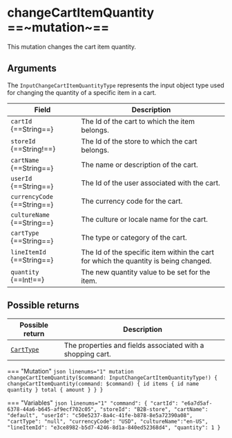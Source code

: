 # changeCartItemQuantity ==~mutation~==

This mutation changes the cart item quantity.

## Arguments

The `InputChangeCartItemQuantityType` represents the input object type used for changing the quantity of a specific item in a cart. 

| Field                     | Description                                                                             |
|---------------------------|-----------------------------------------------------------------------------------------|
| `cartId` {==String==}     | The Id of the cart to which the item belongs.                                           |
| `storeId` {==String!==}   | The Id of the store to which the cart belongs.                                          |
| `cartName` {==String==}   | The name or description of the cart.                                                    |
| `userId` {==String==}     | The Id of the user associated with the cart.                                            |
| `currencyCode` {==String==} | The currency code for the cart.                                                       |
| `cultureName` {==String==}| The culture or locale name for the cart.                                                |
| `cartType` {==String==}   | The type or category of the cart.                                                       |
| `lineItemId` {==String==} | The Id of the specific item within the cart for which the quantity is being changed.    |
| `quantity` {==Int!==}     | The new quantity value to be set for the item.                                          |

## Possible returns

| Possible return                                          	| Description                                                 	|
|---------------------------------------------------------	|------------------------------------------------------------	|
| [`CartType`](../objects/cart-type.md)                   	|  The properties and fields associated with a shopping cart.  	|


=== "Mutation"
    ```json linenums="1"
    mutation changeCartItemQuantity($command: InputChangeCartItemQuantityType!) {
      changeCartItemQuantity(command: $command) {
        id
        items {
          id
          name
          quantity
        }
        total {
          amount
        }
      }
    }
    ```

=== "Variables"
    ```json linenums="1"
    "command": {
      "cartId": "e6a7d5af-6378-44a6-b645-af9ecf702c05",
      "storeId": "B2B-store",
      "cartName": "default",
      "userId": "c50e5237-8a4c-41fe-b878-8e5a72390a08",
      "cartType": "null",
      "currencyCode": "USD",
      "cultureName":"en-US",
      "lineItemId": "e3ce8982-b5d7-4246-8d1a-840ed52368d4",
      "quantity": 1
    }
    ```
